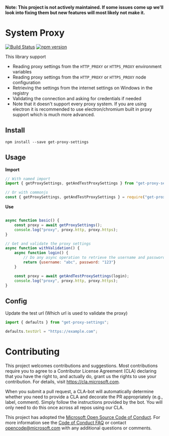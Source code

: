 **Note: This project is not actively maintained. If some issues come up we'll look into fixing them but new features will most likely not make it.**

# System Proxy
[![Build Status](https://travis-ci.org/Azure/get-proxy-settings.svg?branch=master)](https://travis-ci.org/Azure/get-proxy-settings)
[![npm version](https://badge.fury.io/js/get-proxy-settings.svg)](https://badge.fury.io/js/get-proxy-settings)

This library support
- Reading proxy settings from the `HTTP_PROXY` or `HTTPS_PROXY` environment variables
- Reading proxy settings from the `HTTP_PROXY` or `HTTPS_PROXY` node configuration
- Retrieving the settings from the internet settings on Windows in the registry
- Validating the connection and asking for credentials if needed
- Note that it doesn't support every proxy system. If you are using electron it is recommended to use electron/chromium built in proxy support which is much more advanced. 

## Install

```
npm install --save get-proxy-settings
```

## Usage

**Import**
```js
// With named import
import { getProxySettings, getAndTestProxySettings } from "get-proxy-settings";

// Or with commonjs
const { getProxySettings, getAndTestProxySettings } = require("get-proxy-settings");
```

**Use**
```js

async function basic() {
    const proxy = await getProxySettings();
    console.log("proxy", proxy.http, proxy.https);
}

// Get and validate the proxy settings
async function withValidation() {
    async function login() {
        // Do any async operation to retrieve the username and password of the user(prompt?)
        return {username: "abc", password: "123"}
    }

    const proxy = await getAndTestProxySettings(login);
    console.log("proxy", proxy.http, proxy.https);
}
```

## Config

Update the test url (Which url is used to validate the proxy)
```js
import { defaults } from "get-proxy-settings";

defaults.testUrl = "https://example.com";
```

# Contributing

This project welcomes contributions and suggestions.  Most contributions require you to agree to a
Contributor License Agreement (CLA) declaring that you have the right to, and actually do, grant us
the rights to use your contribution. For details, visit https://cla.microsoft.com.

When you submit a pull request, a CLA-bot will automatically determine whether you need to provide
a CLA and decorate the PR appropriately (e.g., label, comment). Simply follow the instructions
provided by the bot. You will only need to do this once across all repos using our CLA.

This project has adopted the [Microsoft Open Source Code of Conduct](https://opensource.microsoft.com/codeofconduct/).
For more information see the [Code of Conduct FAQ](https://opensource.microsoft.com/codeofconduct/faq/) or
contact [opencode@microsoft.com](mailto:opencode@microsoft.com) with any additional questions or comments.
